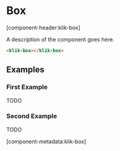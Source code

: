 # Box

[component-header:klik-box]

A description of the component goes here.

```html preview
<klik-box></klik-box>
```

## Examples

### First Example

TODO

### Second Example

TODO

[component-metadata:klik-box]
